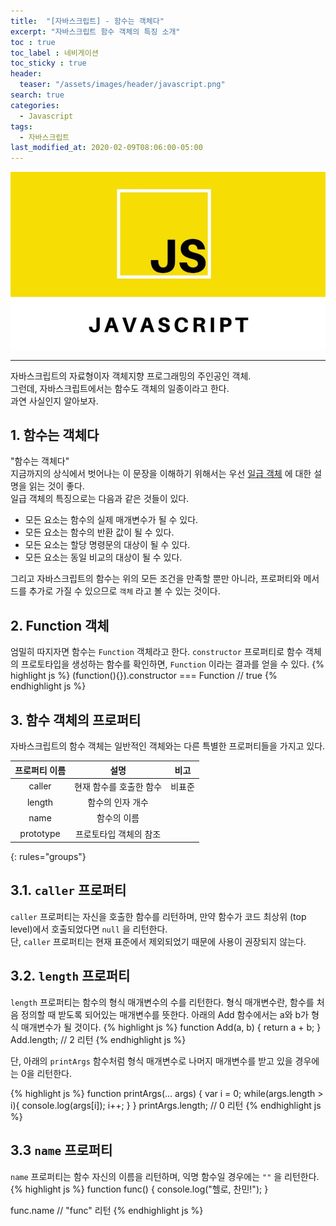 ```yaml
---
title:  "[자바스크립트] - 함수는 객체다"
excerpt: "자바스크립트 함수 객체의 특징 소개"
toc : true
toc_label : 네비게이션
toc_sticky : true
header:
  teaser: "/assets/images/header/javascript.png"
search: true
categories:
  - Javascript
tags:
  - 자바스크립트
last_modified_at: 2020-02-09T08:06:00-05:00
---
```


<img src = "/assets/images/header/javascript.png">

---

자바스크립트의 자료형이자 객체지향 프로그래밍의 주인공인 객체.  
그런데, 자바스크립트에서는 함수도 객체의 일종이라고 한다.    
과연 사실인지 알아보자.  

## 1. 함수는 객체다   
"함수는 객체다"  
지금까지의 상식에서 벗어나는 이 문장을 이해하기 위해서는 우선 [일급 객체](https://ko.wikipedia.org/wiki/%EC%9D%BC%EA%B8%89_%EA%B0%9D%EC%B2%B4) 에 대한 설명을 읽는 것이 좋다.  
일급 객체의 특징으로는 다음과 같은 것들이 있다.  
- 모든 요소는 함수의 실제 매개변수가 될 수 있다.
- 모든 요소는 함수의 반환 값이 될 수 있다.
- 모든 요소는 할당 명령문의 대상이 될 수 있다.
- 모든 요소는 동일 비교의 대상이 될 수 있다.

그리고 자바스크립트의 함수는 위의 모든 조건을 만족할 뿐만 아니라, 프로퍼티와 메서드를 추가로 가질 수 있으므로 `객체` 라고 볼 수 있는 것이다.  

## 2. Function 객체
엄밀히 따지자면 함수는 `Function` 객체라고 한다.
`constructor` 프로퍼티로 함수 객체의 프로토타입을 생성하는 함수를 확인하면, `Function` 이라는 결과를 얻을 수 있다.
{% highlight js %}
(function(){}).constructor === Function // true
{% endhighlight js %}  

## 3. 함수 객체의 프로퍼티
자바스크립트의 함수 객체는 일반적인 객체와는 다른 특별한 프로퍼티들을 가지고 있다.

| 프로퍼티 이름  | 설명 | 비고 |
|:--------:   |:----------------------:|:-------:|
| caller     | 현재 함수를 호출한 함수  |  비표준  |
| length     | 함수의 인자 개수        |          |
| name       | 함수의 이름             |          |
| prototype  | 프로토타입 객체의 참조   |          |
{: rules="groups"}

## 3.1. `caller` 프로퍼티
`caller` 프로퍼티는 자신을 호출한 함수를 리턴하며, 만약 함수가 코드 최상위 (top level)에서 호출되었다면 `null` 을 리턴한다.  
단, `caller` 프로퍼티는 현재 표준에서 제외되었기 때문에 사용이 권장되지 않는다.

## 3.2. `length` 프로퍼티
`length` 프로퍼티는 함수의 형식 매개변수의 수를 리턴한다.
형식 매개변수란, 함수를 처음 정의할 때 받도록 되어있는 매개변수를 뜻한다.
아래의 Add 함수에서는 a와 b가 형식 매개변수가 될 것이다.
{% highlight js %}
function Add(a, b) {
  return a + b;
}
Add.length; // 2 리턴
{% endhighlight js %}

단, 아래의 `printArgs` 함수처럼 형식 매개변수로 나머지 매개변수를 받고 있을 경우에는 0을 리턴한다.

{% highlight js %}
function printArgs(... args) {
   var i = 0;
   while(args.length > i){
     console.log(args[i]);
     i++;
   }
}
printArgs.length; // 0 리턴
{% endhighlight js %}

## 3.3 `name` 프로퍼티
`name` 프로퍼티는 함수 자신의 이름을 리턴하며, 익명 함수일 경우에는 `""` 을 리턴한다.
{% highlight js %}
function func() {
    console.log("헬로, 찬민!");
}

func.name // "func" 리턴
{% endhighlight js %}
